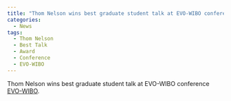 ```yaml
---
title: "Thom Nelson wins best graduate student talk at EVO-WIBO conference."
categories:
  - News
tags:
  - Thom Nelson	
  - Best Talk
  - Award
  - Conference
  - EVO-WIBO
---
```


Thom Nelson wins best graduate student talk at EVO-WIBO conference [EVO-WIBO](https://www.zoology.ubc.ca/evo-wibo/).
